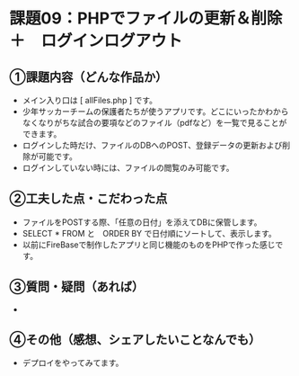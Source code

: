 # 課題09：PHPでファイルの更新＆削除　＋　ログインログアウト

## ①課題内容（どんな作品か）
- メイン入り口は [ allFiles.php ] です。
- 少年サッカーチームの保護者たちが使うアプリです。どこにいったかわからなくなりがちな試合の要項などのファイル（pdfなど）を一覧で見ることができます。
- ログインした時だけ、ファイルのDBへのPOST、登録データの更新および削除が可能です。
- ログインしていない時には、ファイルの閲覧のみ可能です。

## ②工夫した点・こだわった点
- ファイルをPOSTする際、「任意の日付」を添えてDBに保管します。
- SELECT * FROM と　ORDER BY で日付順にソートして、表示します。
- 以前にFireBaseで制作したアプリと同じ機能のものをPHPで作った感じです。

## ③質問・疑問（あれば）
- 

## ④その他（感想、シェアしたいことなんでも）
- デプロイをやってみてます。
